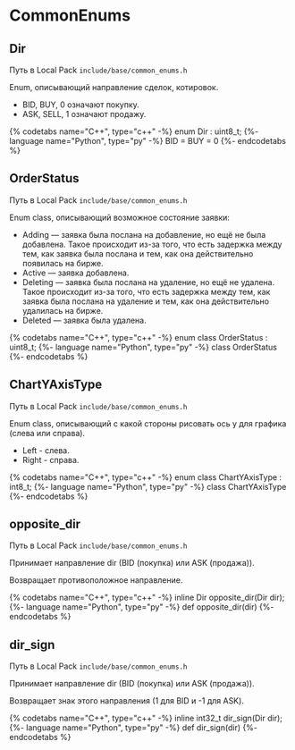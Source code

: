 # CommonEnums

## Dir

Путь в Local Pack `include/base/common_enums.h`

Enum, описывающий направление сделок, котировок.

- BID, BUY, 0 означают покупку.
- ASK, SELL, 1 означают продажу.

{% codetabs name="C++", type="c++" -%}
enum Dir : uint8_t;
{%- language name="Python", type="py" -%}
BID = BUY = 0
{%- endcodetabs %}

## OrderStatus

Путь в Local Pack `include/base/common_enums.h`

Enum class, описывающий возможное состояние заявки:

- Adding — заявка была послана на добавление, но ещё не была добавлена.
  Такое происходит из-за того, что есть задержка между тем, как заявка была послана и тем, как она действительно появилась на бирже.
- Active — заявка добавлена.
- Deleting — заявка была послана на удаление, но ещё не удалена.
  Такое происходит из-за того, что есть задержка между тем, как заявка была послана на удаление и тем, как она действительно удалилась на бирже.
- Deleted — заявка была удалена.

{% codetabs name="C++", type="c++" -%}
enum class OrderStatus : uint8_t;
{%- language name="Python", type="py" -%}
class OrderStatus
{%- endcodetabs %}

## ChartYAxisType

Путь в Local Pack `include/base/common_enums.h`

Enum class, описывающий с какой стороны рисовать ось y для графика (слева или справа).

- Left - слева.
- Right - справа.

{% codetabs name="C++", type="c++" -%}
enum class ChartYAxisType : int8_t;
{%- language name="Python", type="py" -%}
class ChartYAxisType
{%- endcodetabs %}

## opposite_dir

Путь в Local Pack `include/base/common_enums.h`

Принимает направление dir (BID (покупка) или ASK (продажа)).

Возвращает противоположное направление.

{% codetabs name="C++", type="c++" -%}
inline Dir opposite_dir(Dir dir);
{%- language name="Python", type="py" -%}
def opposite_dir(dir)
{%- endcodetabs %}

## dir_sign

Путь в Local Pack `include/base/common_enums.h`

Принимает направление dir (BID (покупка) или ASK (продажа)).

Возвращает знак этого направления (1 для BID и -1 для ASK).

{% codetabs name="C++", type="c++" -%}
inline int32_t dir_sign(Dir dir);
{%- language name="Python", type="py" -%}
def dir_sign(dir)
{%- endcodetabs %}

